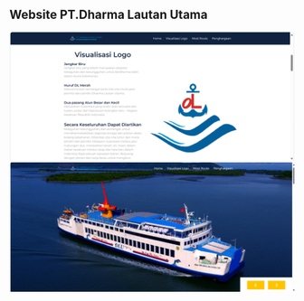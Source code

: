 ## Website PT.Dharma Lautan Utama

![screenshot](/images/REDME1.png)
![screenshot](/images/REDME2.png)

